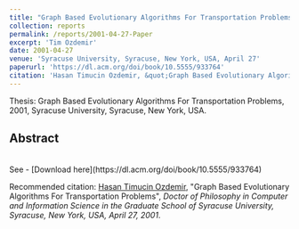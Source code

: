 ```yaml
---
title: "Graph Based Evolutionary Algorithms For Transportation Problems"
collection: reports
permalink: /reports/2001-04-27-Paper
excerpt: 'Tim Ozdemir'
date: 2001-04-27
venue: 'Syracuse University, Syracuse, New York, USA, April 27'
paperurl: 'https://dl.acm.org/doi/book/10.5555/933764' 
citation: 'Hasan Timucin Ozdemir, &quot;Graph Based Evolutionary Algorithms For Transportation Problems&quot;, <i>Doctor of Philosophy in Computer and Information Science in the Graduate School of Syracuse University, Syracuse, New York, USA, April 27, 2001</i>.'
---
```


Thesis: Graph Based Evolutionary Algorithms For Transportation Problems, 2001, Syracuse University, Syracuse, New York, USA. 

Abstract
-------- 

<br>
See 
- [Download here](https://dl.acm.org/doi/book/10.5555/933764)

Recommended citation: [Hasan Timucin Ozdemir](https://www.linkedin.com/in/hasantimucinozdemir/), "Graph Based Evolutionary Algorithms For Transportation Problems", <i>Doctor of Philosophy in Computer and Information Science in the Graduate School of Syracuse University, Syracuse, New York, USA, April 27, 2001</i>.
